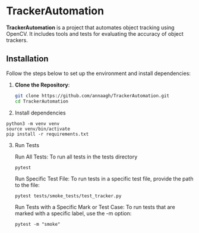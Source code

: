 # TrackerAutomation

**TrackerAutomation** is a project that automates object tracking using OpenCV. It includes tools and tests for evaluating the accuracy of object trackers.


## Installation

Follow the steps below to set up the environment and install dependencies:

1. **Clone the Repository**:
   ```bash
   git clone https://github.com/annaagh/TrackerAutomation.git
   cd TrackerAutomation

2. Install dependencies
```
python3 -m venv venv
source venv/bin/activate
pip install -r requirements.txt
```
3. Run Tests

   Run All Tests: To run all tests in the tests directory
   ```
   pytest
   ```
   Run Specific Test File: To run tests in a specific test file, provide the path to the file:
   ```
   pytest tests/smoke_tests/test_tracker.py
   ```
   
   Run Tests with a Specific Mark or Test Case: To run tests that are marked with a specific label, use the -m option:
   ```
   pytest -m "smoke"
   ```
